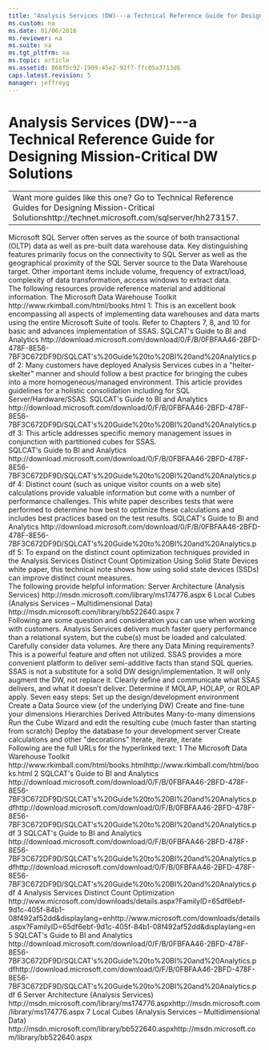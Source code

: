 ```yaml
---
title: "Analysis Services (DW)---a Technical Reference Guide for Designing Mission-Critical DW Solutions"
ms.custom: na
ms.date: 01/06/2016
ms.reviewer: na
ms.suite: na
ms.tgt_pltfrm: na
ms.topic: article
ms.assetid: 868f5c92-1909-45e2-92f7-ffc05a3713d6
caps.latest.revision: 5
manager: jeffreyg
---
```

# Analysis Services (DW)---a Technical Reference Guide for Designing Mission-Critical DW Solutions
<?xml version="1.0" encoding="utf-8"?>
<developerConceptualDocument xmlns="http://ddue.schemas.microsoft.com/authoring/2003/5" xmlns:xlink="http://www.w3.org/1999/xlink" xmlns:xsi="http://www.w3.org/2001/XMLSchema-instance" xsi:schemaLocation="http://ddue.schemas.microsoft.com/authoring/2003/5 http://clixdevr3.blob.core.windows.net/ddueschema/developer.xsd">
  <summary />
  <introduction>
    <table xmlns:caps="http://schemas.microsoft.com/build/caps/2013/11">
      <tbody>
        <tr>
          <TD>
            <para>
              <embeddedLabel>Want more guides like this one?</embeddedLabel> Go to <externalLink><linkText>Technical Reference Guides for Designing Mission-Critical Solutions</linkText><linkUri>http://technet.microsoft.com/sqlserver/hh273157</linkUri></externalLink>.</para>
          </TD>
        </tr>
      </tbody>
    </table>
    <para>Microsoft SQL Server often serves as the source of both transactional (OLTP) data as well as pre-built data warehouse data. Key distinguishing features primarily focus on the connectivity to SQL Server as well as the geographical proximity of the SQL Server source to the Data Warehouse target. Other important items include volume, frequency of extract/load, complexity of data transformation, access windows to extract data.</para>
  </introduction>
  <section>
    <title>Best Practices</title>
    <content>
      <para>The following resources provide reference material and additional information.</para>
      <list class="bullet">
        <listItem>
          <para>
            <externalLink>
              <linkText>The Microsoft Data Warehouse Toolkit</linkText>
              <linkUri>http://www.rkimball.com/html/books.html</linkUri>
            </externalLink>
            <superscript>1</superscript>: This is an excellent book encompassing all aspects of implementing data warehouses and data marts using the entire Microsoft Suite of tools. Refer to Chapters 7, 8, and 10 for basic and advances implementation of SSAS. </para>
        </listItem>
        <listItem>
          <para>
            <externalLink>
              <linkText>SQLCAT's Guide to BI and Analytics</linkText>
              <linkUri>http://download.microsoft.com/download/0/F/B/0FBFAA46-2BFD-478F-8E56-7BF3C672DF9D/SQLCAT's%20Guide%20to%20BI%20and%20Analytics.pdf</linkUri>
            </externalLink>
            <superscript>2</superscript>: Many customers have deployed Analysis Services cubes in a "helter-skelter" manner and should follow a best practice for bringing the cubes into a more homogeneous/managed environment. This article provides guidelines for a holistic consolidation including for SQL Server/Hardware/SSAS. </para>
        </listItem>
        <listItem>
          <para>
            <externalLink>
              <linkText>SQLCAT's Guide to BI and Analytics</linkText>
              <linkUri>http://download.microsoft.com/download/0/F/B/0FBFAA46-2BFD-478F-8E56-7BF3C672DF9D/SQLCAT's%20Guide%20to%20BI%20and%20Analytics.pdf</linkUri>
            </externalLink>
            <superscript>3</superscript>: This article addresses specific memory management issues in conjunction with partitioned cubes for SSAS.<externalLink><linkText /><linkUri /></externalLink></para>
        </listItem>
      </list>
    </content>
    <sections>
      <section>
        <title>Analysis Services Distinct Count Optimization</title>
        <content>
          <list class="bullet">
            <listItem>
              <para>
                <externalLink>
                  <linkText>SQLCAT's Guide to BI and Analytics</linkText>
                  <linkUri>http://download.microsoft.com/download/0/F/B/0FBFAA46-2BFD-478F-8E56-7BF3C672DF9D/SQLCAT's%20Guide%20to%20BI%20and%20Analytics.pdf</linkUri>
                </externalLink>
                <superscript>4</superscript>: Distinct count (such as unique visitor counts on a web site) calculations provide valuable information but come with a number of performance challenges. This white paper describes tests that were performed to determine how best to optimize these calculations and includes best practices based on the test results. </para>
            </listItem>
            <listItem>
              <para>
                <externalLink>
                  <linkText>SQLCAT's Guide to BI and Analytics</linkText>
                  <linkUri>http://download.microsoft.com/download/0/F/B/0FBFAA46-2BFD-478F-8E56-7BF3C672DF9D/SQLCAT's%20Guide%20to%20BI%20and%20Analytics.pdf</linkUri>
                </externalLink>
                <superscript>5</superscript>: To expand on the distinct count optimization techniques provided in the Analysis Services Distinct Count Optimization Using Solid State Devices white paper, this technical note shows how using solid state devices (SSDs) can improve distinct count measures. </para>
            </listItem>
          </list>
        </content>
      </section>
    </sections>
  </section>
  <section>
    <title>Case Studies and References</title>
    <content>
      <para>The following provide helpful information:</para>
      <list class="bullet">
        <listItem>
          <para>
            <externalLink>
              <linkText>Server Architecture (Analysis Services)</linkText>
              <linkUri>http://msdn.microsoft.com/library/ms174776.aspx</linkUri>
            </externalLink>
            <superscript>6</superscript>
          </para>
        </listItem>
        <listItem>
          <para>
            <externalLink>
              <linkText>Local Cubes (Analysis Services – Multidimensional Data)</linkText>
              <linkUri>http://msdn.microsoft.com/library/bb522640.aspx</linkUri>
            </externalLink>
            <superscript>7</superscript>
          </para>
        </listItem>
      </list>
    </content>
  </section>
  <section>
    <title>Questions and Considerations</title>
    <content>
      <para>Following are some question and consideration you can use when working with customers.</para>
      <list class="bullet">
        <listItem>
          <para>Analysis Services delivers much faster query performance than a relational system, but the cube(s) must be loaded and calculated.</para>
        </listItem>
        <listItem>
          <para>Carefully consider data volumes. </para>
        </listItem>
        <listItem>
          <para>Are there any Data Mining requirements? This is a powerful feature and often not utilized.</para>
        </listItem>
        <listItem>
          <para>SSAS provides a more convenient platform to deliver semi-additive facts than stand SQL queries.</para>
        </listItem>
        <listItem>
          <para>SSAS is not a substitute for a solid DW design/implementation. It will only augment the DW, not replace it.</para>
        </listItem>
        <listItem>
          <para>Clearly define and communicate what SSAS delivers, and what it doesn’t deliver.</para>
        </listItem>
        <listItem>
          <para>Determine if MOLAP, HOLAP, or ROLAP apply.</para>
        </listItem>
        <listItem>
          <para>Seven easy steps:</para>
          <list class="bullet">
            <listItem>
              <para>Set up the design/development environment</para>
            </listItem>
            <listItem>
              <para>Create a Data Source view (of the underlying DW)</para>
            </listItem>
            <listItem>
              <para>Create and fine-tune your dimensions</para>
            </listItem>
            <listItem>
              <para>Hierarchies</para>
            </listItem>
            <listItem>
              <para>Derived Attributes</para>
            </listItem>
            <listItem>
              <para>Many-to-many dimensions</para>
            </listItem>
            <listItem>
              <para>Run the Cube Wizard and edit the resulting cube (much faster than starting from scratch)</para>
            </listItem>
            <listItem>
              <para>Deploy the database to your development server</para>
            </listItem>
            <listItem>
              <para>Create calculations and other "decorations"</para>
            </listItem>
            <listItem>
              <para>Iterate, iterate, iterate</para>
            </listItem>
          </list>
        </listItem>
      </list>
    </content>
  </section>
  <section>
    <title>Appendix</title>
    <content>
      <para>Following are the full URLs for the hyperlinked text:</para>
      <para>
        <superscript>1 </superscript>The Microsoft Data Warehouse Toolkit  <externalLink><linkText>http://www.rkimball.com/html/books.html</linkText><linkUri>http://www.rkimball.com/html/books.html</linkUri></externalLink></para>
      <para>
        <superscript>2 </superscript>SQLCAT's Guide to BI and Analytics <externalLink><linkText>http://download.microsoft.com/download/0/F/B/0FBFAA46-2BFD-478F-8E56-7BF3C672DF9D/SQLCAT's%20Guide%20to%20BI%20and%20Analytics.pdf</linkText><linkUri>http://download.microsoft.com/download/0/F/B/0FBFAA46-2BFD-478F-8E56-7BF3C672DF9D/SQLCAT's%20Guide%20to%20BI%20and%20Analytics.pdf</linkUri></externalLink></para>
      <para>
        <superscript>3</superscript> SQLCAT's Guide to BI and Analytics <externalLink><linkText>http://download.microsoft.com/download/0/F/B/0FBFAA46-2BFD-478F-8E56-7BF3C672DF9D/SQLCAT's%20Guide%20to%20BI%20and%20Analytics.pdf</linkText><linkUri>http://download.microsoft.com/download/0/F/B/0FBFAA46-2BFD-478F-8E56-7BF3C672DF9D/SQLCAT's%20Guide%20to%20BI%20and%20Analytics.pdf</linkUri></externalLink></para>
      <para>
        <superscript>4</superscript> Analysis Services Distinct Count Optimization <externalLink><linkText>http://www.microsoft.com/downloads/details.aspx?FamilyID=65df6ebf-9d1c-405f-84b1-08f492af52dd&amp;displaylang=en</linkText><linkUri>http://www.microsoft.com/downloads/details.aspx?FamilyID=65df6ebf-9d1c-405f-84b1-08f492af52dd&amp;displaylang=en</linkUri></externalLink></para>
      <para>
        <superscript>5</superscript> SQLCAT's Guide to BI and Analytics <externalLink><linkText>http://download.microsoft.com/download/0/F/B/0FBFAA46-2BFD-478F-8E56-7BF3C672DF9D/SQLCAT's%20Guide%20to%20BI%20and%20Analytics.pdf</linkText><linkUri>http://download.microsoft.com/download/0/F/B/0FBFAA46-2BFD-478F-8E56-7BF3C672DF9D/SQLCAT's%20Guide%20to%20BI%20and%20Analytics.pdf</linkUri></externalLink></para>
      <para>
        <superscript>6</superscript> Server Architecture (Analysis Services) <externalLink><linkText>http://msdn.microsoft.com/library/ms174776.aspx</linkText><linkUri>http://msdn.microsoft.com/library/ms174776.aspx</linkUri></externalLink></para>
      <para>
        <superscript>7</superscript> Local Cubes (Analysis Services – Multidimensional Data) <externalLink><linkText>http://msdn.microsoft.com/library/bb522640.aspx</linkText><linkUri>http://msdn.microsoft.com/library/bb522640.aspx</linkUri></externalLink></para>
    </content>
  </section>
  <relatedTopics />
</developerConceptualDocument>